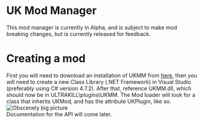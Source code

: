# UK Mod Manager
This mod manager is currently in Alpha, and is subject to make mod breaking changes, but is currently released for feedback.
# Creating a mod
First you will need to download an installation of UKMM from [here](https://youtu.be/meNiXcbPh_s), then you will need to create a new Class Library (.NET Framework) in Visual Studio (preferably using C# version 4.7.2). After that, reference UKMM.dll, which should now be in ULTRAKILL\plugins\UKMM\. The Mod loader will look for a class that inherits UKMod, and has the attribute UKPlugin, like so.
![Obscenely big picture](https://user-images.githubusercontent.com/58375877/183227327-4396fe56-3004-45ba-9b4d-fbc28556784f.png) <br>
Documentation for the API will come later.
